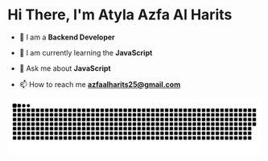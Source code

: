 # Hi There, I'm Atyla Azfa Al Harits
- 🔭 I am a **Backend Developer**

- 🌱 I am currently learning the **JavaScript**

- 💬 Ask me about **JavaScript**

- 📫 How to reach me **azfaalharits25@gmail.com**

![mishmanners snake gif](https://github.com/mishmanners/MishManners/blob/output/github-contribution-grid-snake.svg)
